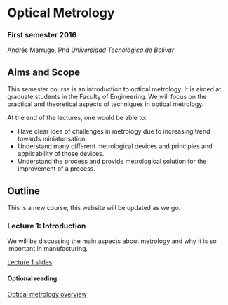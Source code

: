 # Optical Metrology

### First semester 2016

Andrés Marrugo, Phd
*Universidad Tecnológica de Bolívar*

##  Aims and Scope

This semester course is an introduction to optical metrology. It is aimed at graduate students in the Faculty of Engineering. We will focus on the practical and theoretical aspects of techniques in optical metrology.

At the end of the lectures, one would be able to:

- Have clear idea of challenges in metrology due to increasing trend towards miniaturisation.
- Understand many different metrological devices and principles and applicability of those devices.
- Understand the process and provide metrological solution for the improvement of a process.

## Outline

This is a new course, this website will be updated as we go.

### Lecture 1: Introduction

We will be discussing the main aspects about metrology and why it is so important in manufacturing. 

[Lecture 1 slides](lectures/lecture_01.pdf)

#### Optional reading

[Optical metrology overview](https://www.dropbox.com/s/xsdnz5gmu0j8rx5/01-optical-metrology-overview.pdf?dl=0)